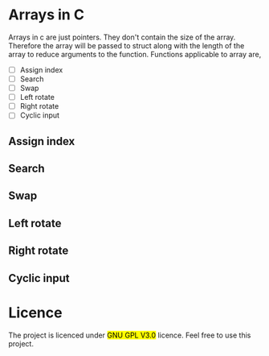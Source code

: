 # Arrays in C
Arrays in c are just pointers. They don't contain the size of the array. Therefore the array will be passed to struct along with the length of the array to reduce arguments
to the function. Functions applicable to array are,

- [ ] Assign index
- [ ] Search
- [ ] Swap
- [ ] Left rotate
- [ ] Right rotate
- [ ] Cyclic input
## Assign index
## Search
## Swap
## Left rotate
## Right rotate
## Cyclic input
# Licence
The project is licenced under <mark> GNU GPL V3.0</mark> licence. Feel free to use this project.
